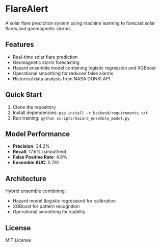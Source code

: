 # FlareAlert

A solar flare prediction system using machine learning to forecast solar flares and geomagnetic storms.

## Features

- Real-time solar flare prediction
- Geomagnetic storm forecasting
- Hazard ensemble model combining logistic regression and XGBoost
- Operational smoothing for reduced false alarms
- Historical data analysis from NASA DONKI API

## Quick Start

1. Clone the repository
2. Install dependencies: `pip install -r backend/requirements.txt`
3. Run training: `python scripts/hazard_ensemble_model.py`

## Model Performance

- **Precision**: 34.2%
- **Recall**: 17.6% (smoothed)
- **False Positive Rate**: 4.8%
- **Ensemble AUC**: 0.781

## Architecture

Hybrid ensemble combining:
- Hazard model (logistic regression) for calibration
- XGBoost for pattern recognition
- Operational smoothing for stability

## License

MIT License

